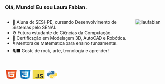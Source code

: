 ### Olá, Mundo! Eu sou Laura Fabian.

##

<a href="#llaufabian-title">
  <img src="https://github-readme-stats.vercel.app/api?username=llaufabian&show_icons=true&theme=material-palenight" alt="llaufabian" align="right"/>
</a>

- 📓 Aluna do SESI-PE, cursando Desenvolvimento de Sistemas pelo SENAI.
- ⚙️ Futura estudante de Ciências da Computação.
- 👾 Certificação em Modelagem 3D, AutoCAD e Robótica.
- 🎙️ Mentora de Matemática para ensino fundamental.
- 🐈‍⬛ Gosto de rock, arte, tecnologia e aprender!

##

<div style="display: inline_block"><br>
  <img align="center" alt="html15" height="30" width="40" src="https://raw.githubusercontent.com/devicons/devicon/master/icons/html5/html5-original.svg">
  <img align="center" alt="css3" height="30" width="40" src="https://raw.githubusercontent.com/devicons/devicon/master/icons/css3/css3-original.svg">
  <img align="center" alt="javascript" height="30" width="40" src="https://raw.githubusercontent.com/devicons/devicon/master/icons/javascript/javascript-original.svg">
  <img align="center" alt="python" height="30" width="40" src="https://raw.githubusercontent.com/devicons/devicon/master/icons/python/python-original.svg">
